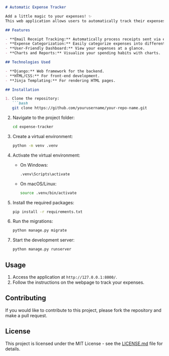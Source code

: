 

```markdown
# Automatic Expense Tracker

Add a little magic to your expenses! ✨  
This web application allows users to automatically track their expenses by sending receipts via email. 

## Features

- **Email Receipt Tracking:** Automatically process receipts sent via email.
- **Expense Categorization:** Easily categorize expenses into different types.
- **User-Friendly Dashboard:** View your expenses at a glance.
- **Charts and Reports:** Visualize your spending habits with charts.

## Technologies Used

- **Django:** Web framework for the backend.
- **HTML/CSS:** For front-end development.
- **Jinja Templating:** For rendering HTML pages.

## Installation

1. Clone the repository:
   ```bash
   git clone https://github.com/yourusername/your-repo-name.git
   ```
   
2. Navigate to the project folder:
   ```bash
   cd expense-tracker
   ```

3. Create a virtual environment:
   ```bash
   python -m venv .venv
   ```

4. Activate the virtual environment:
   - On Windows:
     ```bash
     .venv\Scripts\activate
     ```
   - On macOS/Linux:
     ```bash
     source .venv/bin/activate
     ```

5. Install the required packages:
   ```bash
   pip install -r requirements.txt
   ```

6. Run the migrations:
   ```bash
   python manage.py migrate
   ```

7. Start the development server:
   ```bash
   python manage.py runserver
   ```

## Usage

1. Access the application at `http://127.0.0.1:8000/`.
2. Follow the instructions on the webpage to track your expenses.

## Contributing

If you would like to contribute to this project, please fork the repository and make a pull request.

## License

This project is licensed under the MIT License - see the [LICENSE.md](LICENSE.md) file for details.

```

